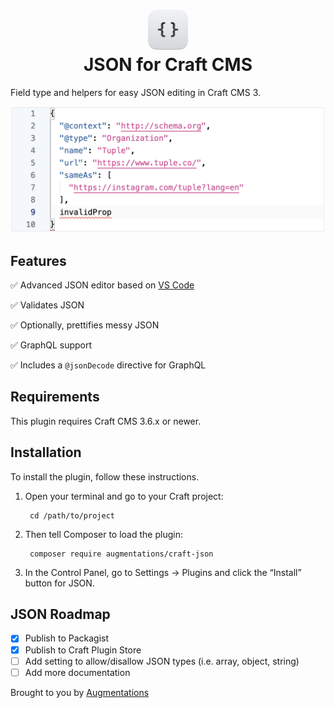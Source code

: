 <h1 align="center">
  <img src="./src/icon.svg" width="64" alt="logo" />
  <div>JSON for Craft CMS</div>
</h1>

Field type and helpers for easy JSON editing in Craft CMS 3.

<img src="./resources/screenshot-of-editor.png" alt="Screenshot of editor" />

## Features

✅ Advanced JSON editor based on [VS Code](https://code.visualstudio.com/)

✅ Validates JSON

✅ Optionally, prettifies messy JSON

✅ GraphQL support

✅ Includes a `@jsonDecode` directive for GraphQL

## Requirements

This plugin requires Craft CMS 3.6.x or newer.

## Installation

To install the plugin, follow these instructions.

1. Open your terminal and go to your Craft project:

        cd /path/to/project

2. Then tell Composer to load the plugin:

        composer require augmentations/craft-json

3. In the Control Panel, go to Settings → Plugins and click the “Install” button for JSON.

## JSON Roadmap

- [x] Publish to Packagist
- [x] Publish to Craft Plugin Store
- [ ] Add setting to allow/disallow JSON types (i.e. array, object, string)
- [ ] Add more documentation

Brought to you by [Augmentations](https://github.com/augmentations)
